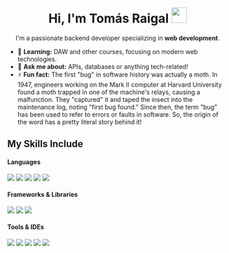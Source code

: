 <h1 align="center">Hi, I'm Tomás Raigal <img src="https://media.giphy.com/media/hvRJCLFzcasrR4ia7z/giphy.gif" width="35"></h1>

<p align="center">
  I'm a passionate backend developer specializing in <b>web development</b>.
</p>

- 🌱 **Learning:** DAW and other courses, focusing on modern web technologies.
- 💬 **Ask me about:** APIs, databases or anything tech-related!
- ⚡ **Fun fact:** The first "bug" in software history was actually a moth. In 1947, engineers working on the Mark II computer at Harvard University found a moth trapped in one of the machine's relays, causing a malfunction. They "captured" it and taped the insect into the maintenance log, noting "first bug found." Since then, the term "bug" has been used to refer to errors or faults in software. So, the origin of the word has a pretty literal story behind it!

## My Skills Include

<h4>Languages</h4>
<span> 
  <img src="https://img.shields.io/badge/HTML5-E34F26?style=for-the-badge&logo=html5&logoColor=white">
  <img src="https://img.shields.io/badge/CSS3-1572B6?style=for-the-badge&logo=css3&logoColor=white">
  <img src="https://img.shields.io/badge/JavaScript-F7DF1E?style=for-the-badge&logo=javascript&logoColor=black">
  <img src="https://img.shields.io/badge/PHP-777BB4?style=for-the-badge&logo=php&logoColor=white">
  <img src="https://img.shields.io/badge/MYSQL-4479A1?style=for-the-badge&logo=mysql&logoColor=white">
</span>

<h4>Frameworks & Libraries</h4>
<span>
  <img src="https://img.shields.io/badge/Laravel-FF2D20?style=for-the-badge&logo=laravel&logoColor=white">
  <img src="https://img.shields.io/badge/vue.js-4FC08D?style=for-the-badge&logo=vue.js&logoColor=white">
  <img src="https://img.shields.io/badge/react-61DAFB?style=for-the-badge&logo=react&logoColor=white">
</span>

<h4>Tools & IDEs</h4>
<span>
  <img src="https://img.shields.io/badge/Visual_Studio_Code-0078D4?style=for-the-badge&logo=visual%20studio%20code&logoColor=white">
  <img src="https://img.shields.io/badge/Git-F05032?style=for-the-badge&logo=git&logoColor=white">
  <img src="https://img.shields.io/badge/Postman-FF6C37?style=for-the-badge&logo=postman&logoColor=white">
  <img src="https://img.shields.io/badge/jetbrains-000000?style=for-the-badge&logo=jetbrains&logoColor=white">
  <img src="https://img.shields.io/badge/phpstorm-000000?style=for-the-badge&logo=phpstorm&logoColor=white">
</span>

<!--
### Hi, I'm Tomás 👋👨‍💻💻

```js
const tomasrl18 = {
  pronouns: "he" | "his",
  code: {JS, PHP, HTML, CSS, JAVA},
  tools: [Laravel, Vue, Nuxt],
  passions: ['Software Development', 'Harry Potter', 'Friends', 'Family', 'Learn'],
  current_company: ['COMPRALAENTRADA']
}
```

### You can fin me 🌍:

[![Linkedin Badge](https://img.shields.io/badge/-LinkedIn-blue?style=flat-square&logo=Linkedin&logoColor=white&link=https://www.linkedin.com/in/tom%C3%A1s-raigal-l%C3%B3pez-0a67a2273/)](https://www.linkedin.com/in/tom%C3%A1s-raigal-l%C3%B3pez-0a67a2273/)
[![Gmail Badge](https://img.shields.io/badge/-Gmail-c14438?style=flat-square&logo=Gmail&logoColor=white&link=mailto:tomaslopezraigal@gmail.com)](mailto:tomaslopezraigal@gmail.com)
[![Twitter Badge](https://img.shields.io/badge/-raigal_tomas-1ca0f1?style=flat-square&logo=twitter&logoColor=white&link=https://twitter.com/raigal_tomas)](https://twitter.com/raigal_tomas)

### Stats 📊:

[![tomasrl18's GitHub stats](https://github-readme-stats.vercel.app/api?username=tomasrl18)](https://github.com/anuraghazra/github-readme-stats)
-->
